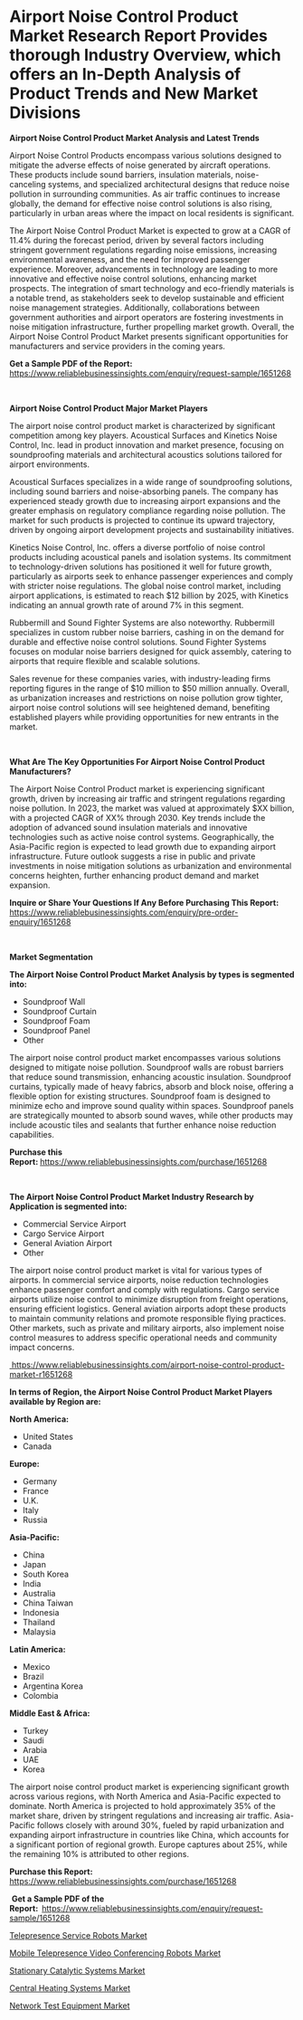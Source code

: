 <p><h1>Airport Noise Control Product Market Research Report Provides thorough Industry Overview, which offers an In-Depth Analysis of Product Trends and New Market Divisions</h1></p><p><strong>Airport Noise Control Product Market Analysis and Latest Trends</strong></p>
<p><p>Airport Noise Control Products encompass various solutions designed to mitigate the adverse effects of noise generated by aircraft operations. These products include sound barriers, insulation materials, noise-canceling systems, and specialized architectural designs that reduce noise pollution in surrounding communities. As air traffic continues to increase globally, the demand for effective noise control solutions is also rising, particularly in urban areas where the impact on local residents is significant.</p><p>The Airport Noise Control Product Market is expected to grow at a CAGR of 11.4% during the forecast period, driven by several factors including stringent government regulations regarding noise emissions, increasing environmental awareness, and the need for improved passenger experience. Moreover, advancements in technology are leading to more innovative and effective noise control solutions, enhancing market prospects. The integration of smart technology and eco-friendly materials is a notable trend, as stakeholders seek to develop sustainable and efficient noise management strategies. Additionally, collaborations between government authorities and airport operators are fostering investments in noise mitigation infrastructure, further propelling market growth. Overall, the Airport Noise Control Product Market presents significant opportunities for manufacturers and service providers in the coming years.</p></p>
<p><strong>Get a Sample PDF of the Report:&nbsp;</strong> <a href="https://www.reliablebusinessinsights.com/enquiry/request-sample/1651268?utm_campaign=1873&utm_medium=2&utm_source=Github&utm_content=ia&utm_term=23032025&utm_id=airport-noise-control-product">https://www.reliablebusinessinsights.com/enquiry/request-sample/1651268</a></p>
<p>&nbsp;</p>
<p><strong>Airport Noise Control Product Major Market Players</strong></p>
<p><p>The airport noise control product market is characterized by significant competition among key players. Acoustical Surfaces and Kinetics Noise Control, Inc. lead in product innovation and market presence, focusing on soundproofing materials and architectural acoustics solutions tailored for airport environments.</p><p>Acoustical Surfaces specializes in a wide range of soundproofing solutions, including sound barriers and noise-absorbing panels. The company has experienced steady growth due to increasing airport expansions and the greater emphasis on regulatory compliance regarding noise pollution. The market for such products is projected to continue its upward trajectory, driven by ongoing airport development projects and sustainability initiatives.</p><p>Kinetics Noise Control, Inc. offers a diverse portfolio of noise control products including acoustical panels and isolation systems. Its commitment to technology-driven solutions has positioned it well for future growth, particularly as airports seek to enhance passenger experiences and comply with stricter noise regulations. The global noise control market, including airport applications, is estimated to reach $12 billion by 2025, with Kinetics indicating an annual growth rate of around 7% in this segment.</p><p>Rubbermill and Sound Fighter Systems are also noteworthy. Rubbermill specializes in custom rubber noise barriers, cashing in on the demand for durable and effective noise control solutions. Sound Fighter Systems focuses on modular noise barriers designed for quick assembly, catering to airports that require flexible and scalable solutions.</p><p>Sales revenue for these companies varies, with industry-leading firms reporting figures in the range of $10 million to $50 million annually. Overall, as urbanization increases and restrictions on noise pollution grow tighter, airport noise control solutions will see heightened demand, benefiting established players while providing opportunities for new entrants in the market.</p></p>
<p>&nbsp;</p>
<p><strong>What Are The Key Opportunities For Airport Noise Control Product Manufacturers?</strong></p>
<p><p>The Airport Noise Control Product market is experiencing significant growth, driven by increasing air traffic and stringent regulations regarding noise pollution. In 2023, the market was valued at approximately $XX billion, with a projected CAGR of XX% through 2030. Key trends include the adoption of advanced sound insulation materials and innovative technologies such as active noise control systems. Geographically, the Asia-Pacific region is expected to lead growth due to expanding airport infrastructure. Future outlook suggests a rise in public and private investments in noise mitigation solutions as urbanization and environmental concerns heighten, further enhancing product demand and market expansion.</p></p>
<p><strong>Inquire or Share Your Questions If Any Before Purchasing This Report:</strong> <a href="https://www.reliablebusinessinsights.com/enquiry/pre-order-enquiry/1651268?utm_campaign=1873&utm_medium=2&utm_source=Github&utm_content=ia&utm_term=23032025&utm_id=airport-noise-control-product">https://www.reliablebusinessinsights.com/enquiry/pre-order-enquiry/1651268</a></p>
<p>&nbsp;</p>
<p><strong>Market Segmentation</strong></p>
<p><strong>The Airport Noise Control Product Market Analysis by types is segmented into:</strong></p>
<p><ul><li>Soundproof Wall</li><li>Soundproof Curtain</li><li>Soundproof Foam</li><li>Soundproof Panel</li><li>Other</li></ul></p>
<p><p>The airport noise control product market encompasses various solutions designed to mitigate noise pollution. Soundproof walls are robust barriers that reduce sound transmission, enhancing acoustic insulation. Soundproof curtains, typically made of heavy fabrics, absorb and block noise, offering a flexible option for existing structures. Soundproof foam is designed to minimize echo and improve sound quality within spaces. Soundproof panels are strategically mounted to absorb sound waves, while other products may include acoustic tiles and sealants that further enhance noise reduction capabilities.</p></p>
<p><strong>Purchase this Report:&nbsp;</strong><a href="https://www.reliablebusinessinsights.com/purchase/1651268?utm_campaign=1873&utm_medium=2&utm_source=Github&utm_content=ia&utm_term=23032025&utm_id=airport-noise-control-product">https://www.reliablebusinessinsights.com/purchase/1651268</a></p>
<p>&nbsp;</p>
<p><strong>The Airport Noise Control Product Market Industry Research by Application is segmented into:</strong></p>
<p><ul><li>Commercial Service Airport</li><li>Cargo Service Airport</li><li>General Aviation Airport</li><li>Other</li></ul></p>
<p><p>The airport noise control product market is vital for various types of airports. In commercial service airports, noise reduction technologies enhance passenger comfort and comply with regulations. Cargo service airports utilize noise control to minimize disruption from freight operations, ensuring efficient logistics. General aviation airports adopt these products to maintain community relations and promote responsible flying practices. Other markets, such as private and military airports, also implement noise control measures to address specific operational needs and community impact concerns.</p></p>
<p><a href="https://www.reliablebusinessinsights.com/airport-noise-control-product-market-r1651268?utm_campaign=1873&utm_medium=2&utm_source=Github&utm_content=ia&utm_term=23032025&utm_id=airport-noise-control-product">&nbsp;https://www.reliablebusinessinsights.com/airport-noise-control-product-market-r1651268</a></p>
<p><strong>In terms of Region, the Airport Noise Control Product Market Players available by Region are:</strong></p>
<p>
    <p> <strong> North America: </strong>
        <ul>
            <li>United States</li>
            <li>Canada</li>
        </ul>
        </p> 
    <p> <strong> Europe: </strong>
        <ul>
            <li>Germany</li>
            <li>France</li>
            <li>U.K.</li>
            <li>Italy</li>
            <li>Russia</li>
        </ul>
        </p> 
    <p> <strong> Asia-Pacific: </strong>
        <ul>
            <li>China</li>
            <li>Japan</li>
            <li>South Korea</li>
            <li>India</li>
            <li>Australia</li>
            <li>China Taiwan</li>
            <li>Indonesia</li>
            <li>Thailand</li>
            <li>Malaysia</li>
        </ul>
        </p> 
    <p> <strong> Latin America: </strong>
        <ul>
            <li>Mexico</li>
            <li>Brazil</li>
            <li>Argentina Korea</li>
            <li>Colombia</li>
        </ul>
        </p> 
    <p> <strong> Middle East & Africa: </strong>
        <ul>
            <li>Turkey</li>
            <li>Saudi</li>
            <li>Arabia</li>
            <li>UAE</li>
            <li>Korea</li>
        </ul>
    </p>
    </p>
<p><p>The airport noise control product market is experiencing significant growth across various regions, with North America and Asia-Pacific expected to dominate. North America is projected to hold approximately 35% of the market share, driven by stringent regulations and increasing air traffic. Asia-Pacific follows closely with around 30%, fueled by rapid urbanization and expanding airport infrastructure in countries like China, which accounts for a significant portion of regional growth. Europe captures about 25%, while the remaining 10% is attributed to other regions.</p></p>
<p><strong>Purchase this Report: </strong><a href="https://www.reliablebusinessinsights.com/purchase/1651268?utm_campaign=1873&utm_medium=2&utm_source=Github&utm_content=ia&utm_term=23032025&utm_id=airport-noise-control-product">https://www.reliablebusinessinsights.com/purchase/1651268</a></p>
<p>&nbsp;<strong>Get a Sample PDF of the Report:&nbsp;&nbsp;</strong><a href="https://www.reliablebusinessinsights.com/enquiry/request-sample/1651268?utm_campaign=1873&utm_medium=2&utm_source=Github&utm_content=ia&utm_term=23032025&utm_id=airport-noise-control-product">https://www.reliablebusinessinsights.com/enquiry/request-sample/1651268</a></p>
<p><strong></strong></p>
<p><p><a href="https://github.com/abbasgwiltke/Market-Research-Report-List-1/blob/main/telepresence-service-robots-market.md?utm_campaign=1873&utm_medium=2&utm_source=Github&utm_content=ia&utm_term=23032025&utm_id=airport-noise-control-product">Telepresence Service Robots Market</a></p><p><a href="https://github.com/artussavasrv/Market-Research-Report-List-1/blob/main/mobile-telepresence-video-conferencing-robots-market.md?utm_campaign=1873&utm_medium=2&utm_source=Github&utm_content=ia&utm_term=23032025&utm_id=airport-noise-control-product">Mobile Telepresence Video Conferencing Robots Market</a></p><p><a href="https://www.linkedin.com/pulse/135-cagr-forecast-thestationary-catalytic-systems-market-u5rsc?utm_campaign=1873&utm_medium=2&utm_source=Github&utm_content=ia&utm_term=23032025&utm_id=airport-noise-control-product">Stationary Catalytic Systems Market</a></p><p><a href="https://www.linkedin.com/pulse/research-examination-onthe-central-heating-systems-marketsize-sqflf?utm_campaign=1873&utm_medium=2&utm_source=Github&utm_content=ia&utm_term=23032025&utm_id=airport-noise-control-product">Central Heating Systems Market</a></p><p><a href="https://www.linkedin.com/pulse/network-test-equipment-market-analysis-2025-2032-strong-yymrc?utm_campaign=1873&utm_medium=2&utm_source=Github&utm_content=ia&utm_term=23032025&utm_id=airport-noise-control-product">Network Test Equipment Market</a></p></p>